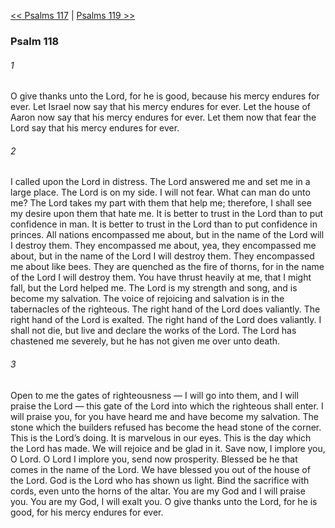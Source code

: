 [<< Psalms 117](Psalms%20117.md)  |  [Psalms 119 >>](Psalms%20119.md)

### Psalm 118
###### 1
O give thanks unto the Lord, for he is good, because his mercy endures for ever. Let Israel now say that his mercy endures for ever. Let the house of Aaron now say that his mercy endures for ever. Let them now that fear the Lord say that his mercy endures for ever.

###### 2
I called upon the Lord in distress. The Lord answered me and set me in a large place. The Lord is on my side. I will not fear. What can man do unto me? The Lord takes my part with them that help me; therefore, I shall see my desire upon them that hate me. It is better to trust in the Lord than to put confidence in man. It is better to trust in the Lord than to put confidence in princes. All nations encompassed me about, but in the name of the Lord will I destroy them. They encompassed me about, yea, they encompassed me about, but in the name of the Lord I will destroy them. They encompassed me about like bees. They are quenched as the fire of thorns, for in the name of the Lord I will destroy them. You have thrust heavily at me, that I might fall, but the Lord helped me. The Lord is my strength and song, and is become my salvation. The voice of rejoicing and salvation is in the tabernacles of the righteous. The right hand of the Lord does valiantly. The right hand of the Lord is exalted. The right hand of the Lord does valiantly. I shall not die, but live and declare the works of the Lord. The Lord has chastened me severely, but he has not given me over unto death.

###### 3
Open to me the gates of righteousness — I will go into them, and I will praise the Lord — this gate of the Lord into which the righteous shall enter. I will praise you, for you have heard me and have become my salvation. The stone which the builders refused has become the head stone of the corner. This is the Lord’s doing. It is marvelous in our eyes. This is the day which the Lord has made. We will rejoice and be glad in it. Save now, I implore you, O Lord. O Lord I implore you, send now prosperity. Blessed be he that comes in the name of the Lord. We have blessed you out of the house of the Lord. God is the Lord who has shown us light. Bind the sacrifice with cords, even unto the horns of the altar. You are my God and I will praise you. You are my God, I will exalt you. O give thanks unto the Lord, for he is good, for his mercy endures for ever.